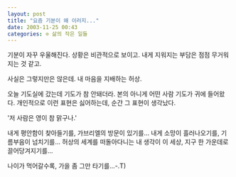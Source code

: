 ```yaml
---
layout: post
title: "요즘 기분이 왜 이러지..."
date: 2003-11-25 00:43
categories: ⊙ 삶의 작은 일들
---
```


기분이 자꾸 우울해진다.
상황은 비관적으로 보이고.
내게 지워지는 부담은 점점 무거워지는 것 같고.

사실은 그렇지만은 않은데.
내 마음을 지배하는 허상.


오늘 기도실에 갔는데 기도가 참 안돼더라.
본의 아니게 어떤 사람 기도가 귀에 들어왔다.
개인적으로 이런 표현은 싫어하는데, 순간 그 표현이 생각났다.

'저 사람은 영이 참 맑구나.'


내게 평안함이 찾아들기를, 가브리엘의 방문이 있기를...
내게 소망이 흘러나오기를, 기름부음이 넘치기를...
허상의 세계를 떠돌아다니는 내 생각이 이 세상, 지구 한 가운데로 끌어당겨지기를...

나이가 먹어갈수록, 가을 좀 그만 타기를...-.T)
       
